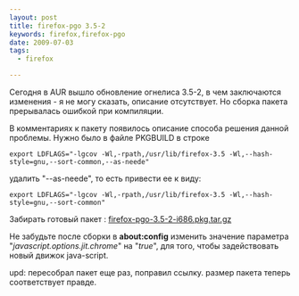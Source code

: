 ```yaml
--- 
layout: post
title: firefox-pgo 3.5-2
keywords: firefox,firefox-pgo
date: 2009-07-03
tags:
  - firefox

---
```

Сегодня в AUR вышло обновление огнелиса 3.5-2, в чем заключаются изменения - я не могу сказать, описание отсутствует. Но сборка пакета прерывалась ошибкой при компиляции.

В комментариях к пакету появилось описание способа решения данной проблемы. Нужно было в файле PKGBUILD в строке

    export LDFLAGS="-lgcov -Wl,-rpath,/usr/lib/firefox-3.5 -Wl,--hash-style=gnu,--sort-common,--as-neede"

удалить "--as-neede", то есть привести ее к виду:

    export LDFLAGS="-lgcov -Wl,-rpath,/usr/lib/firefox-3.5 -Wl,--hash-style=gnu,--sort-common"

Забирать готовый пакет : <a href="http://static.juev.ru/2009/07/firefox-pgo-3.5-2-i686.pkg.tar.gz">firefox-pgo-3.5-2-i686.pkg.tar.gz</a>

Не забудьте после сборки в <strong>about:config</strong> изменить значение параметра "<em>javascript.options.jit.chrome</em>" на "<em>true</em>", для того, чтобы задействовать новый движок java-script.

upd: пересобрал пакет еще раз, поправил ссылку. размер пакета теперь соответствует правде.
